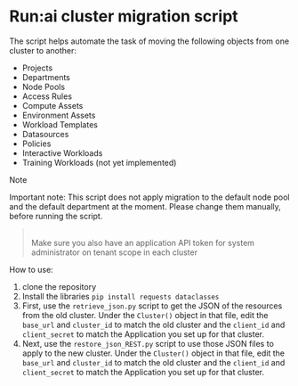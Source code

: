 # Run:ai cluster migration script

The script helps automate the task of moving the following objects from one cluster to another:
- Projects
- Departments
- Node Pools
- Access Rules
- Compute Assets
- Environment Assets
- Workload Templates
- Datasources
- Policies
- Interactive Workloads
- Training Workloads (not yet implemented)

> [!NOTE]  
Important note:
This script does not apply migration to the default node pool and the default department at the moment.
Please change them manually, before running the script. <br />
> <br />
> Make sure you also have an application API token for system administrator on tenant scope in each cluster

How to use:
1. clone the repository
2. Install the libraries ```pip install requests dataclasses```
3. First, use the ```retrieve_json.py``` script to get the JSON of the resources from the old cluster. Under the  ```Cluster()``` object in that file, edit the ``` base_url ``` and ```cluster_id``` to match the old cluster and the ```client_id``` and ```client_secret``` to match the Application you set up for that cluster.
4. Next, use the ```restore_json_REST.py``` script to use those JSON files to apply to the new cluster. Under the  ```Cluster()``` object in that file, edit the ``` base_url ``` and ```cluster_id``` to match the old cluster and the ```client_id``` and ```client_secret``` to match the Application you set up for that cluster.
